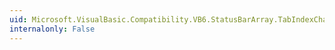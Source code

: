 ```yaml
---
uid: Microsoft.VisualBasic.Compatibility.VB6.StatusBarArray.TabIndexChanged
internalonly: False
---
```

